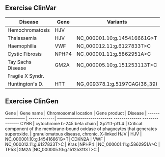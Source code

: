 
## Exercise ClinVar


Disease          | Gene         | Variants                    |
---------------- | -------------| -----------------------------
Hemochromatosis  | HJV          | 
Thalassemia      | HJV          | NC_000001.10:g.145416661G>T|
Haemophilia      | VWF          | NC_000012.11:g.6127833T>C  | 
Cystic Fibrosis  |NPHP4         | NC_000001.11:g.5862951A>C  |
Tay Sachs Disease|GM2A          |NC_000005.10:g.151253113T>C |
Fragile X Syndr. |
Huntington's D.  |HTT           |NG_009378.1:g.5197CAG(36_39)|


## Exercise ClinGen

Gene             | Gene name    | Chromosomal location        | Gene product | Disease      |
---------------- | -------------| ---------------------------- -------------- ---------------
CYBB             | cytochrome b-245 beta chain          |     Xp21.1-p11.4 | Critical component of the membrane-bound oxidase of phagocytes that generates superoxide. | granulomatous disease, chronic, X-linked
HJV              | HJV          | NC_000001.10:g.145416661G>T|
CDKN2A           | VWF          | NC_000012.11:g.6127833T>C  | 
Kras             |NPHP4         | NC_000001.11:g.5862951A>C  |
TP53             |GM2A          |NC_000005.10:g.151253113T>C |

